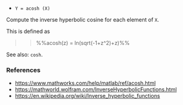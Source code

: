 * `Y = acosh (X)`

Compute the inverse hyperbolic cosine for each element of `X`.

This is defined as

>> %%acosh(z) = ln(sqrt(-1+z^2)+z)%%

See also: `cosh`.

### References

* https://www.mathworks.com/help/matlab/ref/acosh.html
* https://mathworld.wolfram.com/InverseHyperbolicFunctions.html
* https://en.wikipedia.org/wiki/Inverse_hyperbolic_functions

